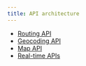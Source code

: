```yaml
---
title: API architecture
---
```


* [Routing API](./1-routing-api/)
* [Geocoding API](./2-geocoding-api/)
* [Map API](./3-map-api/)
* [Real-time APIs](./4-realtime-api/)



